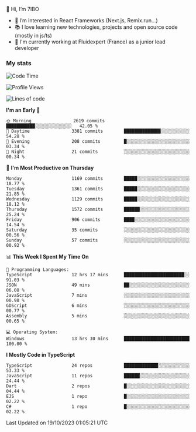 👋 Hi, I’m 7IBO

- 👀 I’m interested in React Frameworks (Next.js, Remix.run...)
- 📚 I love learning new technologies, projects and open source code (mostly in js/ts)
- 💼 I'm currently working at Fluidexpert (France) as a junior lead developer

### My stats
<!--START_SECTION:waka-->
![Code Time](http://img.shields.io/badge/Code%20Time-248%20hrs%2024%20mins-blue)

![Profile Views](http://img.shields.io/badge/Profile%20Views-0-blue)

![Lines of code](https://img.shields.io/badge/From%20Hello%20World%20I%27ve%20Written-7.5%20million%20lines%20of%20code-blue)

**I'm an Early 🐤** 

```text
🌞 Morning                2619 commits        ███████████░░░░░░░░░░░░░░   42.05 % 
🌆 Daytime                3381 commits        ██████████████░░░░░░░░░░░   54.28 % 
🌃 Evening                208 commits         █░░░░░░░░░░░░░░░░░░░░░░░░   03.34 % 
🌙 Night                  21 commits          ░░░░░░░░░░░░░░░░░░░░░░░░░   00.34 % 
```
📅 **I'm Most Productive on Thursday** 

```text
Monday                   1169 commits        █████░░░░░░░░░░░░░░░░░░░░   18.77 % 
Tuesday                  1361 commits        █████░░░░░░░░░░░░░░░░░░░░   21.85 % 
Wednesday                1129 commits        █████░░░░░░░░░░░░░░░░░░░░   18.12 % 
Thursday                 1572 commits        ██████░░░░░░░░░░░░░░░░░░░   25.24 % 
Friday                   906 commits         ████░░░░░░░░░░░░░░░░░░░░░   14.54 % 
Saturday                 35 commits          ░░░░░░░░░░░░░░░░░░░░░░░░░   00.56 % 
Sunday                   57 commits          ░░░░░░░░░░░░░░░░░░░░░░░░░   00.92 % 
```


📊 **This Week I Spent My Time On** 

```text
💬 Programming Languages: 
TypeScript               12 hrs 17 mins      ███████████████████████░░   91.03 % 
JSON                     49 mins             ██░░░░░░░░░░░░░░░░░░░░░░░   06.08 % 
JavaScript               7 mins              ░░░░░░░░░░░░░░░░░░░░░░░░░   00.98 % 
GDScript                 6 mins              ░░░░░░░░░░░░░░░░░░░░░░░░░   00.77 % 
Assembly                 5 mins              ░░░░░░░░░░░░░░░░░░░░░░░░░   00.65 % 

💻 Operating System: 
Windows                  13 hrs 30 mins      █████████████████████████   100.00 % 
```

**I Mostly Code in TypeScript** 

```text
TypeScript               24 repos            █████████████░░░░░░░░░░░░   53.33 % 
JavaScript               11 repos            ██████░░░░░░░░░░░░░░░░░░░   24.44 % 
Dart                     2 repos             █░░░░░░░░░░░░░░░░░░░░░░░░   04.44 % 
EJS                      1 repo              █░░░░░░░░░░░░░░░░░░░░░░░░   02.22 % 
C#                       1 repo              █░░░░░░░░░░░░░░░░░░░░░░░░   02.22 % 
```




 Last Updated on 19/10/2023 01:05:21 UTC
<!--END_SECTION:waka-->
